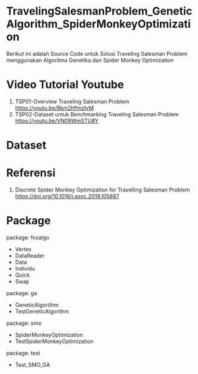 # TravelingSalesmanProblem_GeneticAlgorithm_SpiderMonkeyOptimization
Berikut ini adalah Source Code untuk Solusi Traveling Salesman Problem menggunakan Algoritma Genetika dan Spider Monkey Optimization

# Video Tutorial Youtube
1. TSP01-Overview Traveling Salesman Problem https://youtu.be/8km2HfmzIyM
2. TSP02-Dataset untuk Benchmarking Traveling Salesman Problem https://youtu.be/VN09WmSTU8Y

# Dataset

# Referensi
1. Discrete Spider Monkey Optimization for Travelling Salesman Problem https://doi.org/10.1016/j.asoc.2019.105887

# Package
package: fosalgo
+ Vertex
+ DataReader
+ Data
+ Individu
+ Quick
+ Swap

package: ga
+ GeneticAlgorithm
+ TestGeneticAlgorithm

package: smo
+ SpiderMonkeyOptimization
+ TestSpiderMonkeyOptimization

package: test
+ Test_SMO_GA
